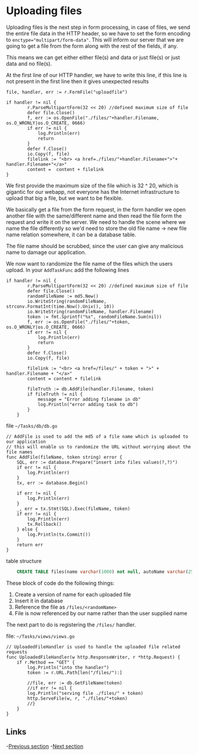 # Uploading files

Uploading files is the next step in form processing, in case of files, we send the entire file data in the HTTP header, so we have to set the form
encoding to `enctype="multipart/form-data"`. This will inform our server that we are going to get a file from the form along with the rest of the 
fields, if any. 

This means we can get either either file(s) and data or just file(s) or just data and no file(s).

At the first line of our HTTP handler, we have to write this line, if this line is not present in the first line then it gives unexpected results

```golang
file, handler, err := r.FormFile("uploadfile")

if handler != nil {
		r.ParseMultipartForm(32 << 20) //defined maximum size of file
		defer file.Close()
		f, err := os.OpenFile("./files/"+handler.Filename, os.O_WRONLY|os.O_CREATE, 0666)
		if err != nil {
			log.Println(err)
			return
		}
		defer f.Close()
		io.Copy(f, file)
		filelink := "<br> <a href=./files/"+handler.Filename+">"+ handler.Filename+"</a>"
		content =  content + filelink
}
```

We first provide the maximum size of the file which is 32 ^ 20, which is gigantic for our webapp, not everyone has the Internet infrastructure to
upload that big a file, but we want to be flexible.

We basically get a file from the form request, in the form handler we open another file with the same/different name
and then read the file form the request and write it on the server. We need to handle the scene where we name the file differently
so we'd need to store the old file name -> new file name relation somewhere, it can be a database table.

The file name should be scrubbed, since the user can give any malicious name to damage our application.

We now want to randomize the file name of the files which the users upload. In your `AddTaskFunc` add the following lines

```golang
if handler != nil {
		r.ParseMultipartForm(32 << 20) //defined maximum size of file
		defer file.Close()
		randomFileName := md5.New()
		io.WriteString(randomFileName, strconv.FormatInt(time.Now().Unix(), 10))
		io.WriteString(randomFileName, handler.Filename)
		token := fmt.Sprintf("%x", randomFileName.Sum(nil))
		f, err := os.OpenFile("./files/"+token, os.O_WRONLY|os.O_CREATE, 0666)
		if err != nil {
			log.Println(err)
			return
		}
		defer f.Close()
		io.Copy(f, file)

		filelink := "<br> <a href=/files/" + token + ">" + handler.Filename + "</a>"
		content = content + filelink

		fileTruth := db.AddFile(handler.Filename, token)
		if fileTruth != nil {
			message = "Error adding filename in db"
			log.Println("error adding task to db")
		}
	} 
```

file `~/Tasks/db/db.go`

```golang
// AddFile is used to add the md5 of a file name which is uploaded to our application
// this will enable us to randomize the URL without worrying about the file names
func AddFile(fileName, token string) error {
	SQL, err := database.Prepare("insert into files values(?,?)")
	if err != nil {
		log.Println(err)
	}
	tx, err := database.Begin()

	if err != nil {
		log.Println(err)
	}
	_, err = tx.Stmt(SQL).Exec(fileName, token)
	if err != nil {
		log.Println(err)
		tx.Rollback()
	} else {
		log.Println(tx.Commit())
	}
	return err
}
```

table structure
	
```sql
	CREATE TABLE files(name varchar(1000) not null, autoName varchar(255) not null);
```

These block of code do the following things:

1. Create a version of name for each uploaded file 
2. Insert it in database
3. Reference the file as `/files/<randomName>` 
4. File is now referenced by our name rather than the user supplied name

The next part to do is registering the `/files/` handler. 

file: `~/Tasks/views/views.go`

```golang
// UploadedFileHandler is used to handle the uploaded file related requests
func UploadedFileHandler(w http.ResponseWriter, r *http.Request) {
	if r.Method == "GET" {
		log.Println("into the handler")
		token := r.URL.Path[len("/files/"):]

		//file, err := db.GetFileName(token)
		//if err != nil {
		log.Println("serving file ./files/" + token)
		http.ServeFile(w, r, "./files/"+token)
		//}
	}
}
```

## Links

-[Previous section](2.4WorkingWithForms.md)
-[Next section](3.0templating.md)

